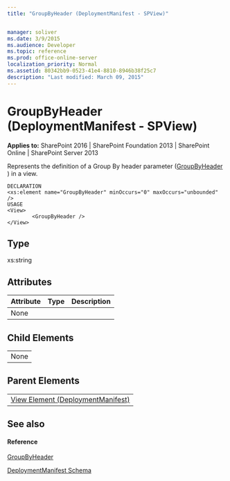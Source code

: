 ```yaml
---
title: "GroupByHeader (DeploymentManifest - SPView)"


manager: soliver
ms.date: 3/9/2015
ms.audience: Developer
ms.topic: reference
ms.prod: office-online-server
localization_priority: Normal
ms.assetid: 80342bb9-0523-41e4-8810-8946b38f25c7
description: "Last modified: March 09, 2015"
---
```


# GroupByHeader (DeploymentManifest - SPView)

 
  
 **Applies to:** SharePoint 2016 | SharePoint Foundation 2013 | SharePoint Online | SharePoint Server 2013 
  
Represents the definition of a Group By header parameter ([GroupByHeader](https://msdn.microsoft.com/library/Microsoft.SharePoint.SPView.GroupByHeader.aspx) ) in a view. 
  
```
DECLARATION
<xs:element name="GroupByHeader" minOccurs="0" maxOccurs="unbounded" />
USAGE
<View>
        <GroupByHeader />
</View>

```

## Type

xs:string
  
## Attributes

|**Attribute**|**Type**|**Description**|
|:-----|:-----|:-----|
|None  <br/> |||
   
## Child Elements

||
|:-----|
|None |
   
## Parent Elements

||
|:-----|
|[View Element (DeploymentManifest)](view-element-deploymentmanifest.md)|
   
## See also

#### Reference

[GroupByHeader](https://msdn.microsoft.com/library/Microsoft.SharePoint.SPView.GroupByHeader.aspx)


[DeploymentManifest Schema](deploymentmanifest-schema.md)

